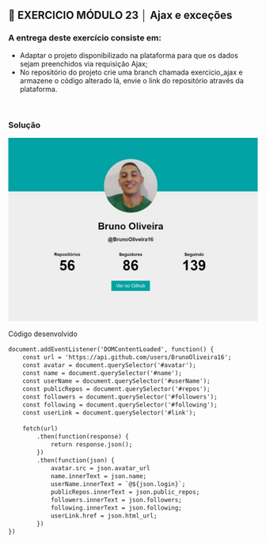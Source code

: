 ## 📌 EXERCICIO MÓDULO 23 │ Ajax e exceções
### A entrega deste exercício consiste em:
- Adaptar o projeto disponibilizado na plataforma para que os dados sejam preenchidos via requisição Ajax;
- No repositório do projeto crie uma branch chamada exercicio_ajax e armazene o código alterado lá, envie o link do repositório através da plataforma.

<br>

### Solução
<img src="./screenshot-01.jpg" alt="imagem do exercicio concluido">

<br>

Código desenvolvido
```
document.addEventListener('DOMContentLoaded', function() {
    const url = 'https://api.github.com/users/BrunoOliveira16';
    const avatar = document.querySelector('#avatar');
    const name = document.querySelector('#name');
    const userName = document.querySelector('#userName');
    const publicRepos = document.querySelector('#repos');
    const followers = document.querySelector('#followers');
    const following = document.querySelector('#following');
    const userLink = document.querySelector('#link');

    fetch(url)
        .then(function(response) {
            return response.json();
        })
        .then(function(json) {
            avatar.src = json.avatar_url
            name.innerText = json.name;
            userName.innerText = `@${json.login}`;
            publicRepos.innerText = json.public_repos;
            followers.innerText = json.followers;
            following.innerText = json.following;
            userLink.href = json.html_url;
        })
})
```